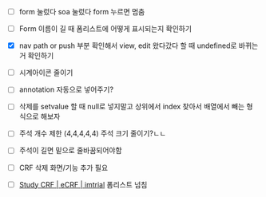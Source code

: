 - [ ] form 눌렀다 soa 눌렀다 form 누르면 멈춤
- [ ] Form 이름이 길 때 폼리스트에 어떻게 표시되는지 확인하기
- [x] nav path or push 부분 확인해서 view, edit 왔다갔다 할 때 undefined로 바뀌는 거 확인하기
- [ ] 시계아이콘 줄이기
- [ ] annotation 자동으로 넣어주기?
- [ ] 삭제를 setvalue 할 때 null로 넣지말고 상위에서 index 찾아서 배열에서 빼는 형식으로 해보자
- [ ] 주석 개수 제한 (4,4,4,4,4) 주석 크기 줄이기?ㄴㄴ
- [ ] 주석이 길면 밑으로 줄바꿈되어야함
- [ ] CRF 삭제 화면/기능 추가 필요


- [ ] [Study CRF | eCRF | imtrial](http://mrcc-dev.imtrial.com/tdlm/study/68/dashboard/crf/313/ecrf/168/) 폼리스트 넘침